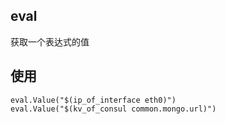 eval
-----
获取一个表达式的值

使用
---------
```
eval.Value("$(ip_of_interface eth0)")
eval.Value("$(kv_of_consul common.mongo.url)") 
```